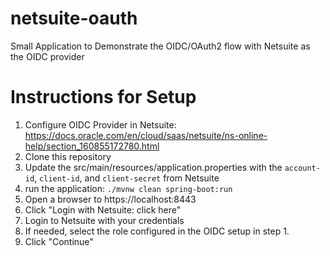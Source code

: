 # netsuite-oauth
Small Application to Demonstrate the OIDC/OAuth2 flow with Netsuite as the OIDC provider 

# Instructions for Setup
1. Configure OIDC Provider in Netsuite: https://docs.oracle.com/en/cloud/saas/netsuite/ns-online-help/section_160855172780.html
2. Clone this repository
3. Update the src/main/resources/application.properties with the `account-id`, `client-id`, and `client-secret` from Netsuite
4. run the application: `./mvnw clean spring-boot:run`
5. Open a browser to https://localhost:8443
6. Click "Login with Netsuite: click here"
7. Login to Netsuite with your credentials
8. If needed, select the role configured in the OIDC setup in step 1.
9. Click "Continue"

